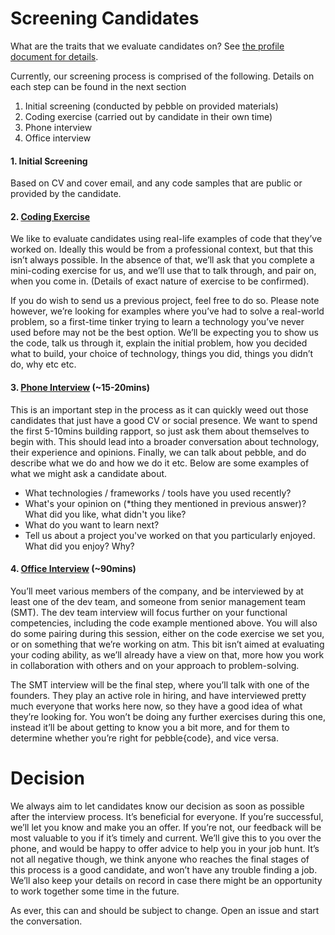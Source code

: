 # Screening Candidates

What are the traits that we evaluate candidates on? See [the profile document for details](great-people/hiring-great-talent/developer/profile.md).

Currently, our screening process is comprised of the following. Details on each step can be found in the next section

1. Initial screening (conducted by pebble on provided materials)
2. Coding exercise (carried out by candidate in their own time)
3. Phone interview
4. Office interview

#### 1. Initial Screening

Based on CV and cover email, and any code samples that are public or provided by the candidate.

#### 2. [Coding Exercise](great-people/hiring-great-talent/developer/process/02-code-test.md)

We like to evaluate candidates using real-life examples of code that they’ve worked on. Ideally this would be from a professional context, but that this isn’t always possible. In the absence of that, we’ll ask that you complete a mini-coding exercise for us, and we’ll use that to talk through, and pair on, when you come in. (Details of exact nature of exercise to be confirmed).

If you do wish to send us a previous project, feel free to do so. Please note however, we’re looking for examples where you’ve had to solve a real-world problem, so a first-time tinker trying to learn a technology you’ve never used before may not be the best option. We’ll be expecting you to show us the code, talk us through it, explain the initial problem, how you decided what to build, your choice of technology, things you did, things you didn’t do, why etc etc.

#### 3. [Phone Interview](great-people/hiring-great-talent/developer/process/03-phone-interview.md) (~15-20mins)

This is an important step in the process as it can quickly weed out those candidates that just have a good CV or social presence. We want to spend the first 5-10mins building rapport, so just ask them about themselves to begin with. This should lead into a broader conversation about technology, their experience and opinions. Finally, we can talk about pebble, and do describe what we do and how we do it etc. Below are some examples of what we might ask a candidate about.

* What technologies / frameworks / tools have you used recently?
* What's your opinion on (*thing they mentioned in previous answer)? What did you like, what didn't you like?
* What do you want to learn next?
* Tell us about a project you've worked on that you particularly enjoyed. What did you enjoy? Why?

#### 4. [Office Interview](great-people/hiring-great-talent/developer/process/how-to-measure.md) (~90mins)

You’ll meet various members of the company, and be interviewed by at least one of the dev team, and someone from senior management team (SMT). The dev team interview will focus further on your functional competencies, including the code example mentioned above. You will also do some pairing during this session, either on the code exercise we set you, or on something that we’re working on atm. This bit isn’t aimed at evaluating your coding ability, as we’ll already have a view on that, more how you work in collaboration with others and on your approach to problem-solving.

The SMT interview will be the final step, where you’ll talk with one of the founders. They play an active role in hiring, and have interviewed pretty much everyone that works here now, so they have a good idea of what they’re looking for. You won’t be doing any further exercises during this one, instead it’ll be about getting to know you a bit more, and for them to determine whether you’re right for pebble{code}, and vice versa.

# Decision

We always aim to let candidates know our decision as soon as possible after the interview process. It’s beneficial for everyone. If you’re successful, we’ll let you know and make you an offer. If you’re not, our feedback will be most valuable to you if it’s timely and current. We’ll give this to you over the phone, and would be happy to offer advice to help you in your job hunt. It’s not all negative though, we think anyone who reaches the final stages of this process is a good candidate, and won’t have any trouble finding a job. We’ll also keep your details on record in case there might be an opportunity to work together some time in the future.

As ever, this can and should be subject to change. Open an issue and start the conversation.
